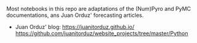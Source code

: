 Most notebooks in this repo are adaptations of the (Num)Pyro and PyMC documentations, ans Juan Orduz' forecasting articles.
- Juan Orduz' blog:
	https://juanitorduz.github.io/
	https://github.com/juanitorduz/website_projects/tree/master/Python
